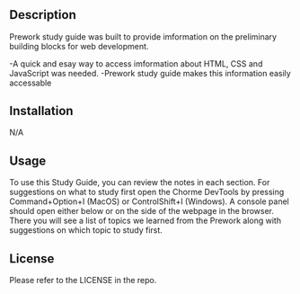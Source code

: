 # <Prework-study-guide>

## Description

Prework study guide was built to provide imformation on the preliminary building blocks for web development.

-A quick and esay way to access imformation about HTML, CSS and JavaScript was needed.
-Prework study guide makes this information easily accessable

## Installation

N/A

## Usage

To use this Study Guide, you can review the notes in each section. For suggestions on what to study first open the Chorme DevTools by pressing Command+Option+I (MacOS) or ControlShift+I (Windows). A console panel should open either below or on the side of the webpage in the browser. There you will see a list of topics we learned from the Prework along with suggestions on which topic to study first.

## License

Please refer to the LICENSE in the repo.